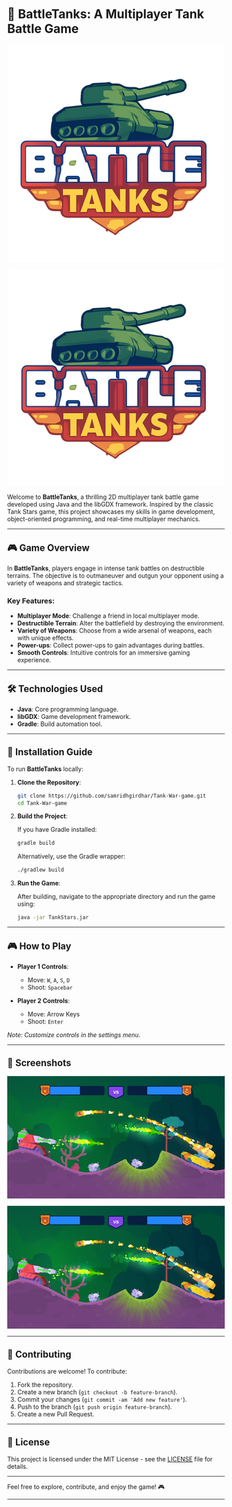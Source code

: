 

# 🚀 BattleTanks: A Multiplayer Tank Battle Game

![Tank Stars Game](./assets/logo.png)

<center><img src="./assets/logo.png" width="500"/></center>

Welcome to **BattleTanks**, a thrilling 2D multiplayer tank battle game developed using Java and the libGDX framework. Inspired by the classic Tank Stars game, this project showcases my skills in game development, object-oriented programming, and real-time multiplayer mechanics.

---

## 🎮 Game Overview

In **BattleTanks**, players engage in intense tank battles on destructible terrains. The objective is to outmaneuver and outgun your opponent using a variety of weapons and strategic tactics.

### Key Features:

* **Multiplayer Mode**: Challenge a friend in local multiplayer mode.
* **Destructible Terrain**: Alter the battlefield by destroying the environment.
* **Variety of Weapons**: Choose from a wide arsenal of weapons, each with unique effects.
* **Power-ups**: Collect power-ups to gain advantages during battles.
* **Smooth Controls**: Intuitive controls for an immersive gaming experience.

---

## 🛠️ Technologies Used

* **Java**: Core programming language.
* **libGDX**: Game development framework.
* **Gradle**: Build automation tool.
---

## 🚀 Installation Guide

To run **BattleTanks** locally:

1. **Clone the Repository**:

   ```bash
   git clone https://github.com/samridhgirdhar/Tank-War-game.git
   cd Tank-War-game
   ```

2. **Build the Project**:

   If you have Gradle installed:

   ```bash
   gradle build
   ```

   Alternatively, use the Gradle wrapper:

   ```bash
   ./gradlew build
   ```

3. **Run the Game**:

   After building, navigate to the appropriate directory and run the game using:

   ```bash
   java -jar TankStars.jar
   ```

---

## 🎮 How to Play

* **Player 1 Controls**:

  * Move: `W`, `A`, `S`, `D`
  * Shoot: `Spacebar`

* **Player 2 Controls**:

  * Move: Arrow Keys
  * Shoot: `Enter`

*Note: Customize controls in the settings menu.*

---

## 📸 Screenshots

![Gameplay Screenshot](./assets/screenshot.jpeg)
<center><img src="./assets/screenshot.jpeg" width="1000"/></center>

---

## 🧪 Contributing

Contributions are welcome! To contribute:

1. Fork the repository.
2. Create a new branch (`git checkout -b feature-branch`).
3. Commit your changes (`git commit -am 'Add new feature'`).
4. Push to the branch (`git push origin feature-branch`).
5. Create a new Pull Request.

---

## 📄 License

This project is licensed under the MIT License - see the [LICENSE](LICENSE) file for details.

---

Feel free to explore, contribute, and enjoy the game! 🎮

---
